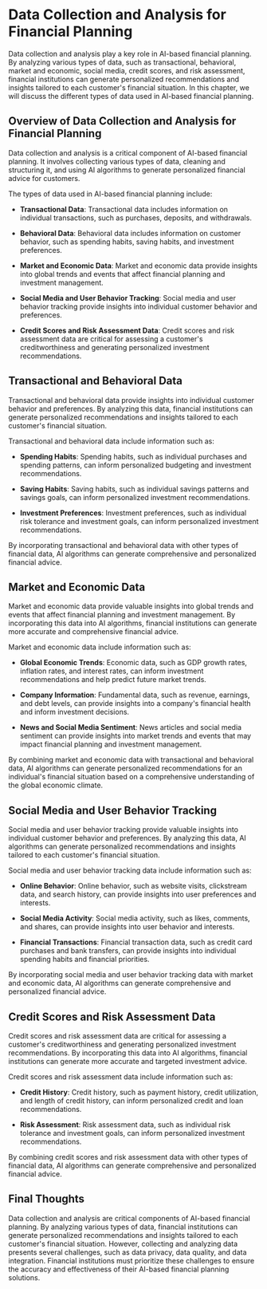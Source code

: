 Data Collection and Analysis for Financial Planning
===================================================

Data collection and analysis play a key role in AI-based financial planning. By analyzing various types of data, such as transactional, behavioral, market and economic, social media, credit scores, and risk assessment, financial institutions can generate personalized recommendations and insights tailored to each customer's financial situation. In this chapter, we will discuss the different types of data used in AI-based financial planning.

Overview of Data Collection and Analysis for Financial Planning
---------------------------------------------------------------

Data collection and analysis is a critical component of AI-based financial planning. It involves collecting various types of data, cleaning and structuring it, and using AI algorithms to generate personalized financial advice for customers.

The types of data used in AI-based financial planning include:

* **Transactional Data**: Transactional data includes information on individual transactions, such as purchases, deposits, and withdrawals.

* **Behavioral Data**: Behavioral data includes information on customer behavior, such as spending habits, saving habits, and investment preferences.

* **Market and Economic Data**: Market and economic data provide insights into global trends and events that affect financial planning and investment management.

* **Social Media and User Behavior Tracking**: Social media and user behavior tracking provide insights into individual customer behavior and preferences.

* **Credit Scores and Risk Assessment Data**: Credit scores and risk assessment data are critical for assessing a customer's creditworthiness and generating personalized investment recommendations.

Transactional and Behavioral Data
---------------------------------

Transactional and behavioral data provide insights into individual customer behavior and preferences. By analyzing this data, financial institutions can generate personalized recommendations and insights tailored to each customer's financial situation.

Transactional and behavioral data include information such as:

* **Spending Habits**: Spending habits, such as individual purchases and spending patterns, can inform personalized budgeting and investment recommendations.

* **Saving Habits**: Saving habits, such as individual savings patterns and savings goals, can inform personalized investment recommendations.

* **Investment Preferences**: Investment preferences, such as individual risk tolerance and investment goals, can inform personalized investment recommendations.

By incorporating transactional and behavioral data with other types of financial data, AI algorithms can generate comprehensive and personalized financial advice.

Market and Economic Data
------------------------

Market and economic data provide valuable insights into global trends and events that affect financial planning and investment management. By incorporating this data into AI algorithms, financial institutions can generate more accurate and comprehensive financial advice.

Market and economic data include information such as:

* **Global Economic Trends**: Economic data, such as GDP growth rates, inflation rates, and interest rates, can inform investment recommendations and help predict future market trends.

* **Company Information**: Fundamental data, such as revenue, earnings, and debt levels, can provide insights into a company's financial health and inform investment decisions.

* **News and Social Media Sentiment**: News articles and social media sentiment can provide insights into market trends and events that may impact financial planning and investment management.

By combining market and economic data with transactional and behavioral data, AI algorithms can generate personalized recommendations for an individual's financial situation based on a comprehensive understanding of the global economic climate.

Social Media and User Behavior Tracking
---------------------------------------

Social media and user behavior tracking provide valuable insights into individual customer behavior and preferences. By analyzing this data, AI algorithms can generate personalized recommendations and insights tailored to each customer's financial situation.

Social media and user behavior tracking data include information such as:

* **Online Behavior**: Online behavior, such as website visits, clickstream data, and search history, can provide insights into user preferences and interests.

* **Social Media Activity**: Social media activity, such as likes, comments, and shares, can provide insights into user behavior and interests.

* **Financial Transactions**: Financial transaction data, such as credit card purchases and bank transfers, can provide insights into individual spending habits and financial priorities.

By incorporating social media and user behavior tracking data with market and economic data, AI algorithms can generate comprehensive and personalized financial advice.

Credit Scores and Risk Assessment Data
--------------------------------------

Credit scores and risk assessment data are critical for assessing a customer's creditworthiness and generating personalized investment recommendations. By incorporating this data into AI algorithms, financial institutions can generate more accurate and targeted investment advice.

Credit scores and risk assessment data include information such as:

* **Credit History**: Credit history, such as payment history, credit utilization, and length of credit history, can inform personalized credit and loan recommendations.

* **Risk Assessment**: Risk assessment data, such as individual risk tolerance and investment goals, can inform personalized investment recommendations.

By combining credit scores and risk assessment data with other types of financial data, AI algorithms can generate comprehensive and personalized financial advice.

Final Thoughts
--------------

Data collection and analysis are critical components of AI-based financial planning. By analyzing various types of data, financial institutions can generate personalized recommendations and insights tailored to each customer's financial situation. However, collecting and analyzing data presents several challenges, such as data privacy, data quality, and data integration. Financial institutions must prioritize these challenges to ensure the accuracy and effectiveness of their AI-based financial planning solutions.
